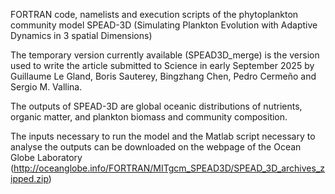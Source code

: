 FORTRAN code, namelists and execution scripts of the phytoplankton community model SPEAD-3D (Simulating Plankton Evolution with Adaptive Dynamics in 3 spatial Dimensions)

The temporary version currently available (SPEAD3D_merge) is the version used to write the article submitted to Science in early September 2025 by Guillaume Le Gland, Boris Sauterey, Bingzhang Chen, Pedro Cermeño and Sergio M. Vallina.

The outputs of SPEAD-3D are global oceanic distributions of nutrients, organic matter, and plankton biomass and community composition.

The inputs necessary to run the model and the Matlab script necessary to analyse the outputs can be downloaded on the webpage of the Ocean Globe Laboratory (http://oceanglobe.info/FORTRAN/MITgcm_SPEAD3D/SPEAD_3D_archives_zipped.zip)
